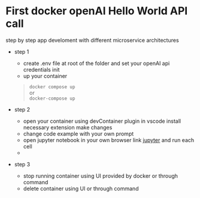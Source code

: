 # First docker openAI Hello World API call
 step by step app develoment with different microservice architectures 

* step 1
  - create .env file at root of the folder and set your openAI api credentials init
  - up your container
  > `docker compose up` \
  or \
  > `docker-compose up`

 * step 2
   - open your container using devContainer plugin in vscode install necessary extension make changes
   - change code example with your own prompt
   - open jupyter notebook in your own browser link [jupyter](http://127.0.0.1:8888/tree) and run each cell
   - 
* step 3
  - stop running container using UI provided by docker or through command
  - delete container using UI or through command
